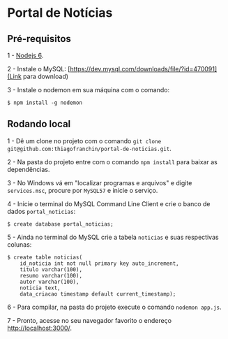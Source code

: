 Portal de Notícias
========

Pré-requisitos
---------------

1 - [Nodejs 6](https://nodejs.org).

2 - Instale o MySQL: [https://dev.mysql.com/downloads/file/?id=470091](Link para download)

3 - Instale o nodemon em sua máquina com o comando:
```console
$ npm install -g nodemon
```

Rodando local
--------------

1 - Dê um clone no projeto com o comando `git clone git@github.com:thiagofranchin/portal-de-noticias.git`.

2 - Na pasta do projeto entre com o comando `npm install` para baixar as dependências.

3 - No Windows vá em "localizar programas e arquivos" e digite `services.msc`, procure por `MySQL57` e inicie o serviço.

4 - Inicie o terminal do MySQL Command Line Client e crie o banco de dados `portal_noticias`:
```console
$ create database portal_noticias;
```

5 - Ainda no terminal do MySQL crie a tabela `noticias` e suas respectivas colunas:
```console
$ create table noticias(
    id_noticia int not null primary key auto_increment,
    titulo varchar(100),
    resumo varchar(100),
    autor varchar(100),
    noticia text,
    data_criacao timestamp default current_timestamp);
```

6 - Para compilar, na pasta do projeto execute o comando `nodemon app.js`.

7 - Pronto, acesse no seu navegador favorito o endereço [http://localhost:3000/](http://localhost:3000/).
